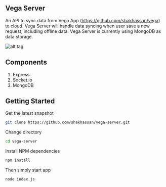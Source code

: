 Vega Server
-----------

An API to sync data from Vega App (https://github.com/shakhassan/vega) to cloud. Vega Server will handle data syncing when user save a new request, including offline data. Vega Server is currently using MongoDB as data storage.

![alt tag](https://raw.githubusercontent.com/shakhassan/vega-server/master/Screen%20Shot%202017-04-04%20at%2010.17.02%20AM.png)

Components
----------

1. Express
1. Socket.io
1. MongoDB

Getting Started
---------------

Get the latest snapshot
```bash
git clone https://github.com/shakhassan/vega-server.git
```

Change directory
```bash
cd vega-server
```

Install NPM dependencies
```bash
npm install
```

Then simply start app
```bash
node index.js
```

